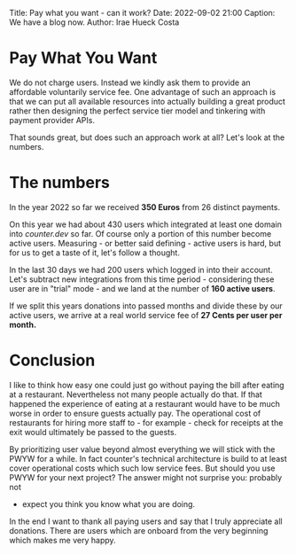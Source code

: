 Title: Pay what you want - can it work?
Date: 2022-09-02 21:00
Caption: We have a blog now.
Author: Irae Hueck Costa



# Pay What You Want

We do not charge users. Instead we kindly ask them to provide an affordable
voluntarily service fee. One advantage of such an approach is that we can put
all available resources into actually building a great product rather then designing the
perfect service tier model and tinkering with payment provider APIs.

That sounds great, but does such an approach work at all? Let's look at the numbers.



# The numbers
In the year 2022 so far we received **350 Euros** from 26 distinct payments. 

On this year we had about 430 users which integrated at least one domain into
*counter.dev* so far. Of course only a portion of this number become active
users. Measuring - or better said defining - active users is hard, but for us
to get a taste of it, let's follow a thought.

In the last 30 days we had 200 users which logged in into their account. Let's
subtract new integrations from this time period - considering these user are in
"trial" mode - and we land at the number of **160 active users**.


If we split this years donations into passed months and divide these by
our active users, we arrive at a real world service fee of **27 Cents per user per
month.**

# Conclusion

I like to think how easy one could just go without paying the bill after eating
at a restaurant. Nevertheless not many people actually do that. If that
happened the experience of eating at a restaurant would have to be much worse
in order to ensure guests actually pay. The operational cost of restaurants for
hiring more staff to - for example - check for receipts at the exit would
ultimately be passed to the guests.

By prioritizing user value beyond almost everything we will stick with the PWYW
for a while. In fact counter's technical architecture is build to at least
cover operational costs which such low service fees. But should you use PWYW
for your next project? The answer might not surprise you: probably not
- expect you think you know what you are doing.

In the end I want to thank all paying users and say that I truly appreciate all
donations. There are users which are onboard from the very beginning which
makes me very happy.
